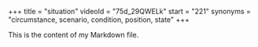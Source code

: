 +++
title = "situation"
videoId = "75d_29QWELk"
start = "221"
synonyms = "circumstance, scenario, condition, position, state"
+++

This is the content of my Markdown file.